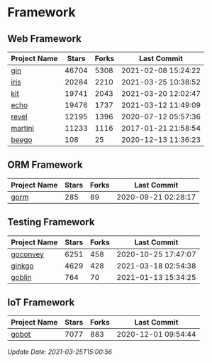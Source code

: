 # Framework

## Web Framework
| Project Name | Stars | Forks | Last Commit |
| ------------ | ----- | ----- | ----------- |
| [gin](https://github.com/gin-gonic/gin) | 46704 | 5308 | 2021-02-08 15:24:22 |
| [iris](https://github.com/kataras/iris) | 20284 | 2210 | 2021-03-25 10:38:52 |
| [kit](https://github.com/go-kit/kit) | 19741 | 2043 | 2021-03-20 12:02:47 |
| [echo](https://github.com/labstack/echo) | 19476 | 1737 | 2021-03-12 11:49:09 |
| [revel](https://github.com/revel/revel) | 12195 | 1396 | 2020-07-12 05:57:36 |
| [martini](https://github.com/go-martini/martini) | 11233 | 1116 | 2017-01-21 21:58:54 |
| [beego](https://github.com/astaxie/beego) | 108 | 25 | 2020-12-13 11:36:23 |

## ORM Framework
| Project Name | Stars | Forks | Last Commit |
| ------------ | ----- | ----- | ----------- |
| [gorm](https://github.com/jinzhu/gorm) | 285 | 89 | 2020-09-21 02:28:17 |

## Testing Framework
| Project Name | Stars | Forks | Last Commit |
| ------------ | ----- | ----- | ----------- |
| [goconvey](https://github.com/smartystreets/goconvey) | 6251 | 458 | 2020-10-25 17:47:07 |
| [ginkgo](https://github.com/onsi/ginkgo) | 4629 | 428 | 2021-03-18 02:54:38 |
| [goblin](https://github.com/franela/goblin) | 764 | 70 | 2021-01-13 15:34:25 |

## IoT Framework
| Project Name | Stars | Forks | Last Commit |
| ------------ | ----- | ----- | ----------- |
| [gobot](https://github.com/hybridgroup/gobot) | 7077 | 883 | 2020-12-01 09:54:44 |

*Update Date: 2021-03-25T15:00:56*